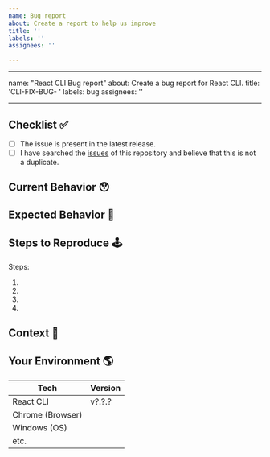 ```yaml
---
name: Bug report
about: Create a report to help us improve
title: ''
labels: ''
assignees: ''

---
```


---
name: "React CLI Bug report"
about: Create a bug report for React CLI.
title: 'CLI-FIX-BUG- '
labels: bug
assignees: ''

---

<!-- Provide a general summary of the issue in the Title above -->

## Checklist ✅

<!--
  Thank you very much for contributing to Kaizen by creating an issue!
  To avoid duplicate issues we ask you to check off the following list.
-->

<!-- Checked checkbox should look like this: [x] -->

- [ ] The issue is present in the latest release.
- [ ] I have searched the [issues](https://github.com/Sphinx-Society/kaizen-web-client/issues) of this repository and believe that this is not a duplicate.

## Current Behavior 😯

<!-- Describe what happens instead of the expected behavior. -->

## Expected Behavior 🤔

<!-- Describe what should happen. -->

## Steps to Reproduce 🕹

<!-- Enumerate the steps in the app to reproduce the issue -->

Steps:

1.
2.
3.
4.

## Context 🔦

<!--
  What are you trying to accomplish? How has this issue affected you?
  Providing context helps us come up with a solution that is most useful in the real world.
-->

## Your Environment 🌎

<!-- Include as many relevant details about the environment with which you experienced the bug. -->

| Tech                 | Version |
| -------------------- | ------- |
| React CLI               | v?.?.?  |
| Chrome (Browser)     |         |
| Windows (OS)         |         |
| etc.                 |         |
